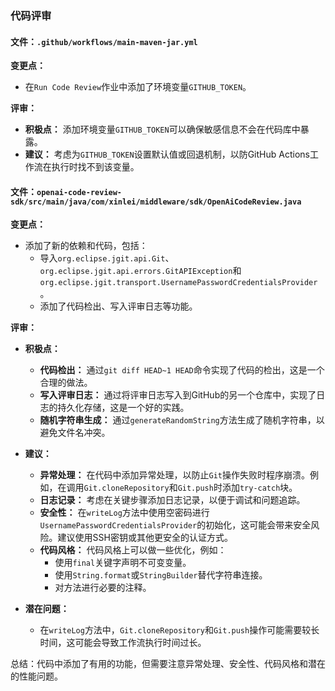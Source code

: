 ### 代码评审

#### 文件：`.github/workflows/main-maven-jar.yml`

**变更点：**
- 在`Run Code Review`作业中添加了环境变量`GITHUB_TOKEN`。

**评审：**
- **积极点：** 添加环境变量`GITHUB_TOKEN`可以确保敏感信息不会在代码库中暴露。
- **建议：** 考虑为`GITHUB_TOKEN`设置默认值或回退机制，以防GitHub Actions工作流在执行时找不到该变量。

#### 文件：`openai-code-review-sdk/src/main/java/com/xinlei/middleware/sdk/OpenAiCodeReview.java`

**变更点：**
- 添加了新的依赖和代码，包括：
  - 导入`org.eclipse.jgit.api.Git`、`org.eclipse.jgit.api.errors.GitAPIException`和`org.eclipse.jgit.transport.UsernamePasswordCredentialsProvider`。
  - 添加了代码检出、写入评审日志等功能。

**评审：**
- **积极点：**
  - **代码检出：** 通过`git diff HEAD~1 HEAD`命令实现了代码的检出，这是一个合理的做法。
  - **写入评审日志：** 通过将评审日志写入到GitHub的另一个仓库中，实现了日志的持久化存储，这是一个好的实践。
  - **随机字符串生成：** 通过`generateRandomString`方法生成了随机字符串，以避免文件名冲突。

- **建议：**
  - **异常处理：** 在代码中添加异常处理，以防止`Git`操作失败时程序崩溃。例如，在调用`Git.cloneRepository`和`Git.push`时添加`try-catch`块。
  - **日志记录：** 考虑在关键步骤添加日志记录，以便于调试和问题追踪。
  - **安全性：** 在`writeLog`方法中使用空密码进行`UsernamePasswordCredentialsProvider`的初始化，这可能会带来安全风险。建议使用SSH密钥或其他更安全的认证方式。
  - **代码风格：** 代码风格上可以做一些优化，例如：
    - 使用`final`关键字声明不可变变量。
    - 使用`String.format`或`StringBuilder`替代字符串连接。
    - 对方法进行必要的注释。

- **潜在问题：**
  - 在`writeLog`方法中，`Git.cloneRepository`和`Git.push`操作可能需要较长时间，这可能会导致工作流执行时间过长。

总结：代码中添加了有用的功能，但需要注意异常处理、安全性、代码风格和潜在的性能问题。